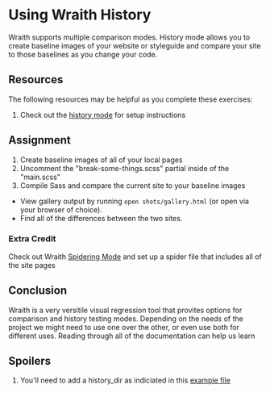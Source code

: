 # Using Wraith History

Wraith supports multiple comparison modes. History mode allows you to create baseline images of your website or styleguide and compare your site to those baselines as you change your code.

## Resources

The following resources may be helpful as you complete these exercises:

1. Check out the [history mode](http://bbc-news.github.io/wraith/index.html#HistoryMode) for setup instructions


## Assignment

1. Create baseline images of all of your local pages
2. Uncomment the "break-some-things.scss" partial inside of the "main.scss"
3. Compile Sass and compare the current site to your baseline images
- View gallery output by running `open shots/gallery.html` (or open via your browser of choice).
- Find all of the differences between the two sites.

### Extra Credit
Check out Wraith [Spidering Mode](http://bbc-news.github.io/wraith/index.html#SpideringMode) and set up a spider file that includes all of the site pages

## Conclusion

Wraith is a very versitile visual regression tool that provites options for comparison and history testing modes. Depending on the needs of the project we might need to use one over the other, or even use both for different uses. Reading through all of the documentation can help us learn

## Spoilers

1. You'll need to add a history_dir as indiciated in this [example file](http://bbc-news.github.io/wraith/history.html)
